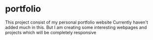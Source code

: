 # portfolio
This project consist of my personal portfolio website
Currently haven't added much in this. But I am creating some interesting webpages and projects which will be completely responsive
